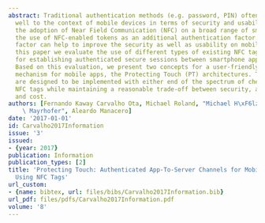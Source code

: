 ```yaml
---
abstract: Traditional authentication methods (e.g. password, PIN) often do not scale
  well to the context of mobile devices in terms of security and usability. However,
  the adoption of Near Field Communication (NFC) on a broad range of smartphones enables
  the use of NFC-enabled tokens as an additional authentication factor. This additional
  factor can help to improve the security as well as usability on mobile apps. In
  this paper we evaluate the use of different types of existing NFC tags as tokens
  for establishing authenticated secure sessions between smartphone apps and web services.
  Based on this evaluation, we present two concepts for a user-friendly secure authentication
  mechanism for mobile apps, the Protecting Touch (PT) architectures. These two architectures
  are designed to be implemented with either end of the spectrum of cheap and widely-available
  NFC tags while maintaining a reasonable trade-off between security, availability,
  and cost.
authors: [Fernando Kaway Carvalho Ota, Michael Roland, "Michael H\xF6lzl", "Ren\xE9\
    \ Mayrhofer", Aleardo Manacero]
date: '2017-01-01'
id: Carvalho2017Information
issue: '3'
issued:
- {year: 2017}
publication: Information
publication_types: [2]
title: 'Protecting Touch: Authenticated App-To-Server Channels for Mobile Devices
  Using NFC Tags'
url_custom:
- {name: bibtex, url: files/bibs/Carvalho2017Information.bib}
url_pdf: files/pdfs/Carvalho2017Information.pdf
volume: '8'
---
```

